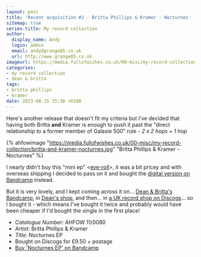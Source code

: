 ```yaml
---
layout: post
title: 'Recent acquisition #2 - Britta Phillips & Kramer - Nocturnes'
sitemap: true
series-title: My record collection
author:
  display_name: Andy
  login: admin
  email: andy@grange85.co.uk
  url: http://www.grange85.co.uk
imageurl: https://media.fullofwishes.co.uk/00-misc/my-record-collection/britta-and-kramer-nocturnes.jpg
categories:
- my record collection
- dean & britta
tags:
- britta phillips
- kramer
date: 2023-08-15 15:38 +0100
---
```

Here's another release that doesn't fit my criteria but I've decided that having both Britta **and** Kramer is enough to push it past the "direct relationship to a former member of Galaxie 500" rule - _2 x 2 hops = 1 hop_

{% ahfowimage "https://media.fullofwishes.co.uk/00-misc/my-record-collection/britta-and-kramer-nocturnes.jpg" "Britta Phillips & Kramer - Nocturnes" %}

I nearly didn't buy this "mini ep" \<[eye-roll](/2023/07/06/my-record-collection-049-dean-wareham-emancipated-hearts-vinyl/)\>, it was a bit pricey and with overseas shipping I decided to pass on it and bought the [digital version on Bandcamp](https://deanandbritta.bandcamp.com/album/nocturnes) instead.

But it is very lovely, and I kept coming across it on... [Dean & Britta's Bandcamp](https://deanandbritta.bandcamp.com/album/nocturnes), in [Dean's shop](https://deanwareham.com/product/914785), and then... in [a UK record shop on Discogs](https://www.discogs.com/user/Juno_Records)... so I bought it - which means I've bought it twice and probably would have been cheaper if I'd bought the single in the first place!

 - *Catalogue Number:* AHFOW 11/0080
 - *Artist:* Britta Phillips & Kramer
 - *Title:* Nocturnes EP
 - Bought on Discogs for £9.50 + postage
 - [Buy 'Nocturnes EP' on Bandcamp](https://deanandbritta.bandcamp.com/album/nocturnes)
